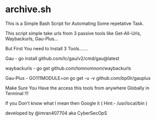# archive.sh
This is a Simple Bash Script for Automating Some repetative Task. 

This script simple take urls from 3 passive tools like Get-All-Urls, Waybackurls, Gau-Plus...

But First You need to Install 3 Tools....... 

Gau -         go install github.com/lc/gau/v2/cmd/gau@latest

waybackurls - go get github.com/tomnomnom/waybackurls

Gau-Plus -    GO111MODULE=on go get -u -v github.com/bp0lr/gauplus


Make Sure You Have the access this tools from anywhere Globally in Terminal !!!

If you Don't know what I mean then Google it ( Hint:- /usr/local/bin ) 


developed by @imran407704 aka CyberSecOpS
